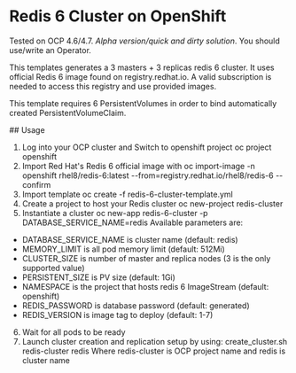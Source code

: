 # Redis 6 Cluster on OpenShift

Tested on OCP 4.6/4.7. *Alpha version/quick and dirty solution*. You should use/write an Operator.

This templates generates a 3 masters + 3 replicas redis 6 cluster. It uses official Redis 6 image found on registry.redhat.io. A valid subscription is needed to access this registry and use provided images.

This template requires 6 PersistentVolumes in order to bind automatically created PersistentVolumeClaim.

## Usage
1. Log into your OCP cluster and Switch to openshift project
    oc project openshift
2. Import Red Hat's Redis 6 official image with 
    oc import-image -n openshift rhel8/redis-6:latest --from=registry.redhat.io/rhel8/redis-6 --confirm
3. Import template
    oc create -f redis-6-cluster-template.yml
4. Create a project to host your Redis cluster
    oc new-project redis-cluster
5. Instantiate a cluster
    oc new-app redis-6-cluster -p DATABASE_SERVICE_NAME=redis
Available parameters are:
- DATABASE_SERVICE_NAME is cluster name (default: redis)
- MEMORY_LIMIT is all pod memory limit (default: 512Mi)
- CLUSTER_SIZE is number of master and replica nodes (3 is the only supported value)
- PERSISTENT_SIZE is PV size (default: 1Gi)
- NAMESPACE is the project that hosts redis 6 ImageStream (default: openshift)
- REDIS_PASSWORD is database password (default: generated)
- REDIS_VERSION is image tag to deploy (default: 1-7)
6. Wait for all pods to be ready
7. Launch cluster creation and replication setup by using:
    create_cluster.sh redis-cluster redis
Where redis-cluster is OCP project name and redis is cluster name

